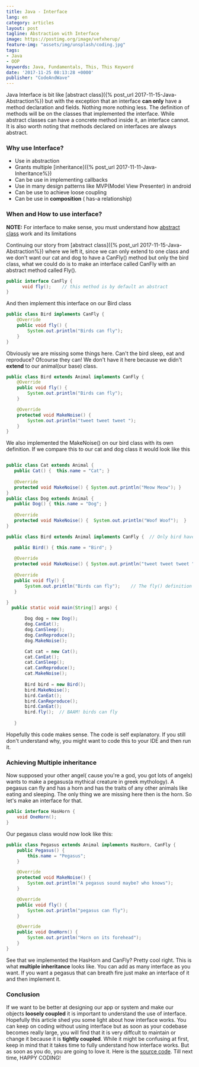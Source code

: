 ```yaml
---
title: Java - Interface
lang: en
category: articles
layout: post
tagline: Abstraction with Interface
image: https://postimg.org/image/vefxherup/
feature-img: "assets/img/unsplash/coding.jpg"
tags:
- Java
- OOP
keywords: Java, Fundamentals, This, This Keyword
date: '2017-11-25 08:13:28 +0000'
publisher: "CodeAndWave"
---
```


Java Interface is bit like [abstract class]({% post_url 2017-11-15-Java-Abstraction%}) but with the exception that an interface **can only** have a method declaration and fields. Nothing more nothing less.  The definition of methods will be on the classes that implemented the interface. While abstract classes can have a concrete method inside it, an interface cannot. It is also worth noting that methods declared on interfaces are always abstract. 

<!--break-->

### Why use Interface?
* Use in abstraction
* Grants multiple [inheritance]({% post_url 2017-11-11-Java-Inheritance%})
* Can be use in implementing callbacks
* Use in many design patterns like MVP(Model View Presenter) in android
* Can be use to achieve loose coupling
* Can be use in **composition** ( has-a relationship)

### When and How to use interface?

<p><span class="warning"> <span style="font-weight:bold;">NOTE:</span> For interface to make sense, you must understand how <a href = "{{% post_url 2017-11-12-Java-This-Keyword %}}">abstract class</a> work and its limitations</span></p>

Continuing our story from [abstract class]({% post_url 2017-11-15-Java-Abstraction%}) where we left it, since we can only extend to one class and we don't want our cat and dog to have a CanFly() method but only the bird class, what we could do is to make an interface called
CanFly with an abstract method called Fly().

``` java
public interface CanFly {
      void fly();    // this method is by default an abstract
}
```

And then implement this interface on our Bird class

``` java
public class Bird implements CanFly {
    @Override
    public void fly() {
        System.out.println("Birds can fly");
    }
}
```

Obviously we are missing some things here. Can't the bird sleep, eat and reproduce? Ofcourse they can! We don't have it here because we didn't **extend** to our animal(our base) class.
``` java
public class Bird extends Animal implements CanFly {
    @Override
    public void fly() {
        System.out.println("Birds can fly");
    }

    @Override
    protected void MakeNoise() {
        System.out.println("tweet tweet tweet ");
    }
}
```
 We also implemented the MakeNoise() on our bird class  with its own definition. If we compare this to our cat and dog class it would look like this
 
 ``` java
 
 public class Cat extends Animal {
    public Cat() {  this.name = "Cat"; }
		
    @Override
    protected void MakeNoise() { System.out.println("Meow Meow"); }
}
public class Dog extends Animal {
    public Dog() { this.name = "Dog"; }
		
    @Override
    protected void MakeNoise() {  System.out.println("Woof Woof");  }
}
 
 public class Bird extends Animal implements CanFly {  // Only bird have the CanFly interface implemented

    public Bird() { this.name = "Bird"; }
    
    @Override
    protected void MakeNoise() { System.out.println("tweet tweet tweet "); }
		
    @Override
    public void fly() {
        System.out.println("Birds can fly");    // The fly() definition
    }

}
   public static void main(String[] args) {

        Dog dog = new Dog();
        dog.CanEat();
        dog.CanSleep();
        dog.CanReproduce();
        dog.MakeNoise();

        Cat cat = new Cat();
        cat.CanEat();
        cat.CanSleep();
        cat.CanReproduce();
        cat.MakeNoise();
        
        Bird bird = new Bird();
        bird.MakeNoise();
        bird.CanEat();
        bird.CanReproduce();
        bird.CanEat();
        bird.fly();  // BAAM! birds can fly
      
    }
```

Hopefully this code makes sense. The code is self explanatory. If you still don't understand why, you might want to code this to your IDE and then  run it.

### Achieving Multiple inheritance
Now supposed your other angel( cause you're a god, you got lots of angels) wants to make a pegasus(a mythical creature in greek mythology). A pegasus can fly and  has a horn  and has the traits of any other animals like eating and sleeping. The only thing we are missing here then is the horn. So let's make an interface for that.

``` java
public interface HasHorn {
    void OneHorn();
}
```

Our pegasus class would now look like this:
``` java
public class Pegasus extends Animal implements HasHorn, CanFly {
    public Pegasus() {
        this.name = "Pegasus";
    }

    @Override
    protected void MakeNoise() {
        System.out.println("A pegasus sound maybe? who knows");
    }

    @Override
    public void fly() {
        System.out.println("pegasus can fly");
    }

    @Override
    public void OneHorn() {
        System.out.println("Horn on its forehead");
    }
}
```

See that we implemented the HasHorn and CanFly? Pretty cool right. This is what **multiple inheritance** looks like. You can add as many interface as you want. If you want a pegasus that can breath fire just make an interface of it and then implement it. 


### Conclusion
If we want to be better at designing our app or system  and make our objects **loosely coupled** it is important to understand the use of interface.  Hopefully this article shed you some light about  how interface works. You can keep on coding  without using interface but as soon as your codebase becomes really large, you will find that it is very diffcult to maintain or change it because it is **tightly coupled**. While it might be confusing at first, keep in mind that it takes time to fully understand how interface works. But as soon as you do, you are going to love it.  Here is the [source code](https://github.com/NelzkieCoder/CodeAndWave_Topic_Source/tree/master/Java/Abstraction/src). Till next time, HAPPY CODING!